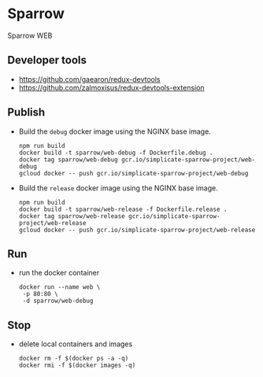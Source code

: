 # Sparrow
Sparrow WEB

## Developer tools
 - https://github.com/gaearon/redux-devtools
 - https://github.com/zalmoxisus/redux-devtools-extension

## Publish

 - Build the `debug` docker image using the NGINX base image.
 
    ```
    npm run build
    docker build -t sparrow/web-debug -f Dockerfile.debug .
    docker tag sparrow/web-debug gcr.io/simplicate-sparrow-project/web-debug
    gcloud docker -- push gcr.io/simplicate-sparrow-project/web-debug
    ```

- Build the `release` docker image using the NGINX base image.

    ```
    npm run build
    docker build -t sparrow/web-release -f Dockerfile.release .
    docker tag sparrow/web-release gcr.io/simplicate-sparrow-project/web-release
    gcloud docker -- push gcr.io/simplicate-sparrow-project/web-release
    ```

## Run
 - run the docker container
   ```
   docker run --name web \
	-p 80:80 \
	-d sparrow/web-debug
   ```

## Stop
- delete local containers and images

    ```
    docker rm -f $(docker ps -a -q)
    docker rmi -f $(docker images -q)
    ```
